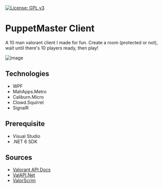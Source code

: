 [![License: GPL v3](https://img.shields.io/badge/License-GPL_v3-blue.svg)](https://www.gnu.org/licenses/gpl-3.0)

# PuppetMaster Client

A 10 man valorant client I made for fun. Create a room (protected or not), wait until there's 10 players ready, then play! 

![image](https://user-images.githubusercontent.com/5427239/180104108-a546e0a8-7356-45f9-bbcb-1edaab49391a.png)


## Technologies
- WPF
- MahApps.Metro
- Caliburn.Micro
- Clowd.Squirrel
- SignalR

## Prerequisite
- Visual Studio
- .NET 6 SDK

## Sources
- [Valorant API Docs](https://github.com/techchrism/valorant-api-docs)
- [ValAPI.Net](https://github.com/brianbaldner/ValAPI.Net)
- [ValorScrim](https://github.com/HeyM1ke/ValorScrim)
